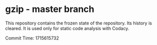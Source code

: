 # gzip - master branch

This repository contains the frozen state of the repository.
Its history is cleared. It is used only for static code
analysis with Codacy.

Commit Time: 1715615732